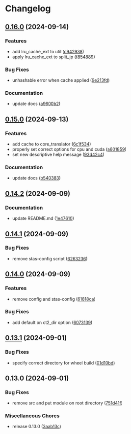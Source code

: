 # Changelog

## [0.16.0](https://github.com/mddanish00/stas-server/compare/v0.15.0...v0.16.0) (2024-09-14)


### Features

* add lru_cache_ext to util ([c942938](https://github.com/mddanish00/stas-server/commit/c942938a5ea6b09f03522a73106848c4d3a39cc5))
* apply lru_cache_ext to split_jp ([f854889](https://github.com/mddanish00/stas-server/commit/f8548893c5044d3add64a56a1e77dd28b2e80710))


### Bug Fixes

* unhashable error when cache applied ([9e213fd](https://github.com/mddanish00/stas-server/commit/9e213fd144dc448de4addcfffb145fc3c14ff479))


### Documentation

* update docs ([a9600b2](https://github.com/mddanish00/stas-server/commit/a9600b298c789ecdbb4cac74abb47e7cf9a69f96))

## [0.15.0](https://github.com/mddanish00/stas-server/compare/v0.14.2...v0.15.0) (2024-09-13)


### Features

* add cache to core_translator ([6c1f534](https://github.com/mddanish00/stas-server/commit/6c1f5343a7568c53b9d5cad65da6908d0e728721))
* properly set correct options for cpu and cuda ([a601859](https://github.com/mddanish00/stas-server/commit/a6018590924889c67c799672c12eecce24bad124))
* set new descriptive help message ([93d42c4](https://github.com/mddanish00/stas-server/commit/93d42c4b7eeab79e7ca5c078faab12f29baea8b3))


### Documentation

* update docs ([b540383](https://github.com/mddanish00/stas-server/commit/b540383d3e934ac80f178cce9d40d711cd94057c))

## [0.14.2](https://github.com/mddanish00/stas-server/compare/v0.14.1...v0.14.2) (2024-09-09)


### Documentation

* update README.md ([1e47610](https://github.com/mddanish00/stas-server/commit/1e476105981611b62da8e6c41640c8e4af78deb8))

## [0.14.1](https://github.com/mddanish00/stas-server/compare/v0.14.0...v0.14.1) (2024-09-09)


### Bug Fixes

* remove stas-config script ([6263236](https://github.com/mddanish00/stas-server/commit/6263236d7fd69caa6d446e75b0cfbd4a226c452e))

## [0.14.0](https://github.com/mddanish00/stas-server/compare/v0.13.1...v0.14.0) (2024-09-09)


### Features

* remove config and stas-config ([61818ca](https://github.com/mddanish00/stas-server/commit/61818cad3834ab2f54cd32a70ed7ee73695c7b35))


### Bug Fixes

* add default on ct2_dir option ([6073139](https://github.com/mddanish00/stas-server/commit/6073139149a28f3261f518860c006a426167feed))

## [0.13.1](https://github.com/mddanish00/stas-server/compare/v0.13.0...v0.13.1) (2024-09-01)


### Bug Fixes

* specify correct directory for wheel build ([01d10bd](https://github.com/mddanish00/stas-server/commit/01d10bd04b51470ede3f62577092b0d8740d3ab2))

## 0.13.0 (2024-09-01)


### Bug Fixes

* remove src and put module on root directory ([751d41f](https://github.com/mddanish00/stas-server/commit/751d41f662f737970def78953ce51f5240da4021))


### Miscellaneous Chores

* release 0.13.0 ([3aab13c](https://github.com/mddanish00/stas-server/commit/3aab13c478c0dec8b7c49415b83da3907692c5c4))
